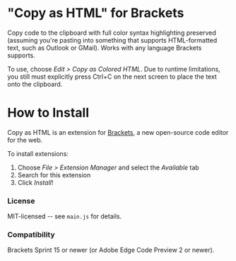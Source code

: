"Copy as HTML" for Brackets
==============================
Copy code to the clipboard with full color syntax highlighting preserved (assuming you're pasting into something that
supports HTML-formatted text, such as Outlook or GMail). Works with any language Brackets supports.

To use, choose _Edit > Copy as Colored HTML_.  Due to runtime limitations, you still must explicitly press Ctrl+C on the next
screen to place the text onto the clipboard.


How to Install
==============
Copy as HTML is an extension for [Brackets](https://github.com/adobe/brackets/), a new open-source code editor for the web.

To install extensions:

1. Choose _File > Extension Manager_ and select the _Available_ tab
2. Search for this extension
3. Click _Install_!


### License
MIT-licensed -- see `main.js` for details.

### Compatibility
Brackets Sprint 15 or newer (or Adobe Edge Code Preview 2 or newer).